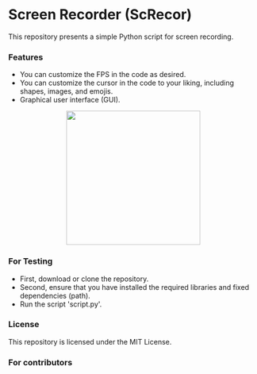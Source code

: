 # Screen Recorder (ScRecor)
This repository presents a simple Python script for screen recording.
### Features
- You can customize the FPS in the code as desired.
- You can customize the cursor in the code to your liking, including shapes, images, and emojis.
- Graphical user interface (GUI).

<div align="center">
   <img  width="270" src="https://github.com/Bilal-Belli/ScreenRecorder/assets/74218805/0eaf4320-7c27-45f7-85c6-17c8846631d8">
</div>

### For Testing
- First, download or clone the repository.
- Second, ensure that you have installed the required libraries and fixed dependencies (path).
- Run the script 'script.py'.
### License
This repository is licensed under the MIT License.
### For contributors
